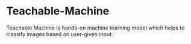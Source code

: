 # Teachable-Machine
Teachable Machine is hands-on machine learning model which helps to classify images based on user-given input.
